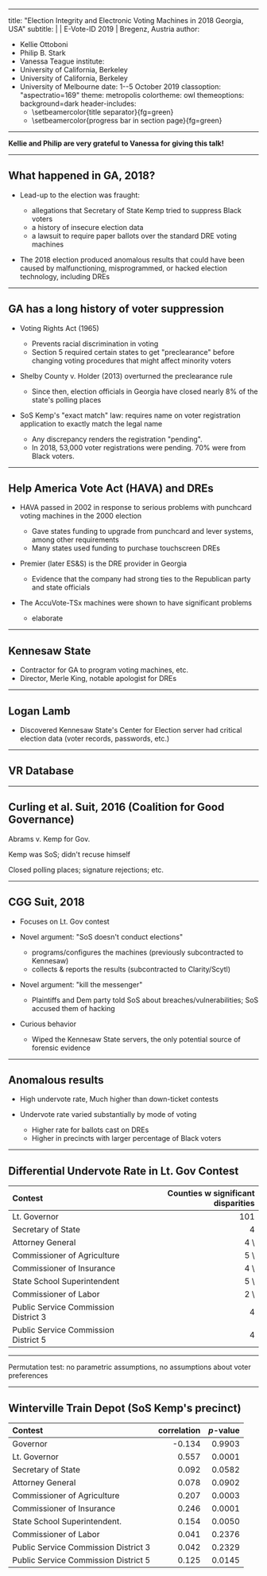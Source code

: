 [comment]: # (
Compile with make %.slides.pdf
) 

---
title: "Election Integrity and Electronic Voting Machines in 2018 Georgia, USA"
subtitle: |
          | E-Vote-ID 2019
          | Bregenz, Austria
author: 
- Kellie Ottoboni
- Philip B. Stark
- Vanessa Teague
institute: 
- University of California, Berkeley
- University of California, Berkeley
- University of Melbourne
date:  1--5 October 2019
classoption: "aspectratio=169"
theme: metropolis
colortheme: owl
themeoptions: background=dark 
header-includes:
    - \setbeamercolor{title separator}{fg=green}
    - \setbeamercolor{progress bar in section page}{fg=green}

---

**Kellie and Philip are very grateful to Vanessa for giving this talk!**

---

## What happened in GA, 2018?

+ Lead-up to the election was fraught:
    - allegations that Secretary of State Kemp tried to suppress Black voters
    - a history of insecure election data
    - a lawsuit to require paper ballots over the standard DRE voting machines

+ The 2018 election produced anomalous results that could have been caused by malfunctioning, misprogrammed, or hacked election technology, including DREs

---

## GA has a long history of voter suppression

+ Voting Rights Act (1965) 
    - Prevents racial discrimination in voting
    - Section 5 required certain states to get "preclearance" before changing voting procedures that might affect minority voters

+ Shelby County v. Holder (2013) overturned the preclearance rule
    - Since then, election officials in Georgia have closed nearly 8% of the state's polling places

+ SoS Kemp's "exact match" law: requires name on voter registration application to exactly match the legal name
    - Any discrepancy renders the registration "pending".
    - In 2018, 53,000 voter registrations were pending. 70% were from Black voters.

---

## Help America Vote Act (HAVA) and DREs

+ HAVA passed in 2002 in response to serious problems with punchcard voting machines in the 2000 election
    - Gave states funding to upgrade from punchcard and lever systems, among other requirements
    - Many states used funding to purchase touchscreen DREs

+ Premier (later ES&S) is the DRE provider in Georgia
    - Evidence that the company had strong ties to the Republican party and state officials

+ The AccuVote-TSx machines were shown to have significant problems
    - elaborate


---

## Kennesaw State

+ Contractor for GA to program voting machines, etc.
+ Director, Merle King, notable apologist for DREs

---

## Logan Lamb

+ Discovered Kennesaw State's Center for Election server had critical election data (voter records, passwords, etc.) 

---

## VR Database


---

## Curling et al. Suit, 2016 (Coalition for Good Governance)

Abrams v. Kemp for Gov.

Kemp was SoS; didn't recuse himself

Closed polling places; signature rejections; etc.

---

## CGG Suit, 2018

+ Focuses on Lt. Gov contest

+ Novel argument: "SoS doesn't conduct elections"
    - programs/configures the machines (previously subcontracted to Kennesaw)
    - collects & reports the results (subcontracted to Clarity/Scytl)
    
+ Novel argument: "kill the messenger"
    - Plaintiffs and Dem party told SoS about breaches/vulnerabilities; SoS accused them of hacking
    
+ Curious behavior
    - Wiped the Kennesaw State servers, the only potential source of forensic evidence

---

## Anomalous results

+ High undervote rate, Much higher than down-ticket contests

+ Undervote rate varied substantially by mode of voting

    - Higher rate for ballots cast on DREs
    - Higher in precincts with larger percentage of Black voters

---

## Differential Undervote Rate in Lt. Gov Contest

Contest			|  Counties w significant disparities |
:---------------|------------------------------------:|
Lt. Governor 					| 101 |
Secretary of State 				| 4  |
Attorney General				| 4 \\
Commissioner of Agriculture		| 5 \\
Commissioner of Insurance		| 4 \\
State School Superintendent		| 5 \\
Commissioner of Labor			| 2 \\
Public Service Commission District 3 | 4 |
Public Service Commission District 5 | 4 |

---

Permutation test: no parametric assumptions, no assumptions about voter preferences


---

## Winterville Train Depot (SoS Kemp's precinct)

Contest					        | correlation | $p$-value |
|:------------------------------|------------:|---------:|
Governor						| -0.134      | 0.9903 |
Lt. Governor 					| 0.557       | 0.0001 |
Secretary of State 				| 0.092       | 0.0582 |
Attorney General				| 0.078       | 0.0902 |
Commissioner of Agriculture		| 0.207       | 0.0003 |
Commissioner of Insurance		| 0.246       | 0.0001 |
State School Superintendent.    | 0.154       | 0.0050 |
Commissioner of Labor			| 0.041       | 0.2376 |
Public Service Commission District 3 | 0.042  | 0.2329 |
Public Service Commission District 5 | 0.125  | 0.0145 |





